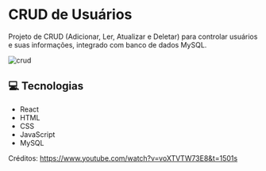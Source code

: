 # CRUD de Usuários
Projeto de CRUD (Adicionar, Ler, Atualizar e Deletar) para controlar usuários e suas informações, integrado com banco de dados MySQL.

![crud](https://github.com/jrath29/crud-simples/assets/108674777/b7cb2c87-82b1-4abd-8835-7a8b38fa6f4b)

## 💻 Tecnologias
<ul>
  <li>React</li>
  <li>HTML</li>
  <li>CSS</li>
  <li>JavaScript</li>
  <li>MySQL</li>
</ul>

Créditos: https://www.youtube.com/watch?v=voXTVTW73E8&t=1501s
